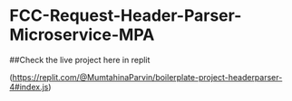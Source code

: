 # FCC-Request-Header-Parser-Microservice-MPA

##Check the live project here in replit

(https://replit.com/@MumtahinaParvin/boilerplate-project-headerparser-4#index.js)
